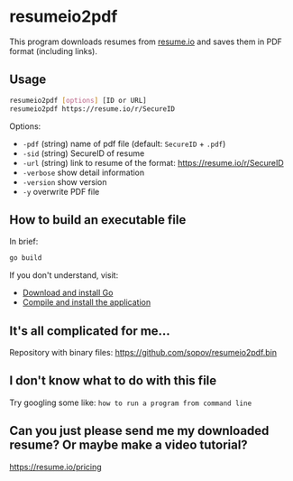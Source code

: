 # resumeio2pdf

This program downloads resumes from [resume.io](https://resume.io/) and saves them in PDF format (including links).

## Usage

```bash
resumeio2pdf [options] [ID or URL]
resumeio2pdf https://resume.io/r/SecureID
```

Options:
*  `-pdf` (string)  name of pdf file (default: `SecureID` + `.pdf`)
*  `-sid` (string) SecureID of resume
*  `-url` (string) link to resume of the format: https://resume.io/r/SecureID
*  `-verbose` show detail information
*  `-version` show version
*  `-y`	overwrite PDF file

## How to build an executable file

In brief:
```bash
go build
```

If you don't understand, visit:
* [Download and install Go](https://go.dev/doc/install)
* [Compile and install the application](https://go.dev/doc/tutorial/compile-install)

## It's all complicated for me...

Repository with binary files: https://github.com/sopov/resumeio2pdf.bin

## I don't know what to do with this file

Try googling some like: `how to run a program from command line`

## Can you just please send me my downloaded resume? Or maybe make a video tutorial?

https://resume.io/pricing
